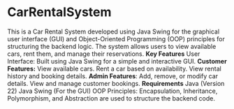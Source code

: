 # CarRentalSystem
This is a Car Rental System developed using Java Swing for the graphical user interface (GUI) and Object-Oriented Programming (OOP) principles for structuring the backend logic. The system allows users to view available cars, rent them, and manage their reservations.
**Key Features**
User Interface: Built using Java Swing for a simple and interactive GUI.
**Customer Features:**
View available cars.
Rent a car based on availability.
View rental history and booking details.
**Admin Features**:
Add, remove, or modify car details.
View and manage customer bookings.
**Requirements**
Java (Version 22)
Java Swing (For the GUI)
OOP Principles: Encapsulation, Inheritance, Polymorphism, and Abstraction are used to structure the backend code.
